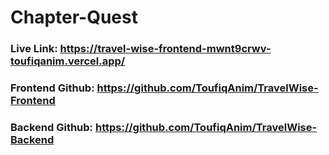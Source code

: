 # Chapter-Quest

### Live Link:  https://travel-wise-frontend-mwnt9crwv-toufiqanim.vercel.app/
### Frontend Github: https://github.com/ToufiqAnim/TravelWise-Frontend
### Backend Github:  https://github.com/ToufiqAnim/TravelWise-Backend

